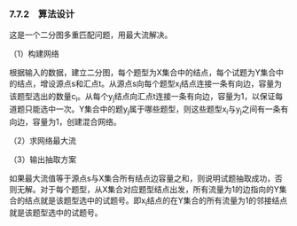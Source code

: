 ### 7.7.2　算法设计

这是一个二分图多重匹配问题，用最大流解决。

（1）构建网络

根据输入的数据，建立二分图，每个题型为X集合中的结点，每个试题为Y集合中的结点，增设源点s和汇点t。从源点s向每个题型x<sub class="my_markdown">i</sub>结点连接一条有向边，容量为该题型选出的数量c<sub class="my_markdown">i</sub>。从每个y<sub class="my_markdown">j</sub>结点向汇点t连接一条有向边，容量为1，以保证每道题只能选中一次。Y集合中的题y<sub class="my_markdown">j</sub>属于哪些题型，则这些题型x<sub class="my_markdown">i</sub>与y<sub class="my_markdown">j</sub>之间有一条有向边，容量为1，创建混合网络。

（2）求网络最大流

（3）输出抽取方案

如果最大流值等于源点s与X集合所有结点边容量之和，则说明试题抽取成功，否则无解。对于每个题型，从X集合对应题型结点出发，所有流量为1的边指向的Y集合的结点就是该题型选中的试题号。即x<sub class="my_markdown">i</sub>结点的在Y集合的所有流量为1的邻接结点就是该题型选中的试题号。

